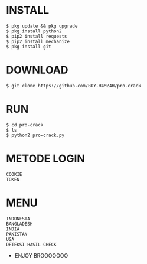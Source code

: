 # INSTALL
```
$ pkg update && pkg upgrade
$ pkg install python2
$ pip2 install requests
$ pip2 install mechanize
$ pkg install git
```
# DOWNLOAD
```
$ git clone https://github.com/BOY-H4MZ4H/pro-crack
```
# RUN
```
$ cd pro-crack
$ ls
$ python2 pro-crack.py
```
# METODE LOGIN
```
COOKIE
TOKEN
```
# MENU
```
INDONESIA
BANGLADESH
INDIA
PAKISTAN
USA
DETEKSI HASIL CHECK
```
- ENJOY BROOOOOOO
